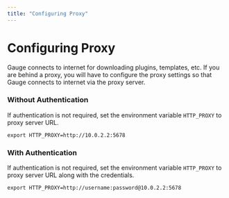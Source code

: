 ```yaml
---
title: "Configuring Proxy"
---
```


# Configuring Proxy

Gauge connects to internet for downloading plugins, templates, etc. If you are behind a proxy, you will have to configure the proxy settings so that Gauge connects to internet via the proxy server.

### Without Authentication
If authentication is not required, set the environment variable `HTTP_PROXY` to proxy server URL.

```
export HTTP_PROXY=http://10.0.2.2:5678
```

### With Authentication
If authentication is not required, set the environment variable `HTTP_PROXY` to proxy server URL along with the credentials.

```
export HTTP_PROXY=http://username:password@10.0.2.2:5678
```
